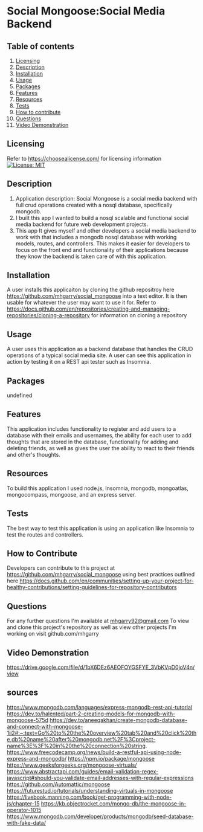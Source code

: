 # Social Mongoose:Social Media Backend
## Table of contents
1. [Licensing](#licensing)
2. [Description](#description)
3. [Installation](#installation)
4. [Usage](#usage)
5. [Packages](#packages)
6. [Features](#features)
7. [Resources](#resources)
8. [Tests](#tests)
9. [How to contribute](#how-to-contribute)
10. [Questions](#questions)
11. [Video Demonstration](#video-demonstration)
## Licensing
Refer to <https://choosealicense.com/> for licensing information
[![License: MIT](https://img.shields.io/badge/License-MIT-yellow.svg)](https://opensource.org/licenses/MIT)
## Description

1. Application description: Social Mongoose is a social media backend with full crud operations created with a nosql database, specifically mongodb.
2. I built this app I wanted to build a nosql scalable and functional social media backend for future web development projects.
3. This app It gives myself and other developers a social media backend to work with that includes a mongodb nosql database with working models, routes, and controllers. This makes it easier for developers to focus on the front end and functionality of their applications because they know the backend is taken care of with this application.
## Installation

A user installs this applicaiton by cloning the github repositroy here https://github.com/mhgarry/social_mongoose into a text editor. It is then usable for whatever the user may want to use it for.
 Refer to https://docs.github.com/en/repositories/creating-and-managing-repositories/cloning-a-repository for information on cloning a repository
## Usage
A user uses this application as a backend database that handles the CRUD operations of a typical social media site. A user can see this application in action by testing it on a REST api tester such as Insomnia.
## Packages
undefined
## Features

This application includes functionality to register and add users to a database with their emails and usernames, the ability for each user to add thoughts that are stored in the database, functionality for adding and deleting friends, as well as gives the user the ability to react to their friends and other's thoughts.

## Resources

To build this application I used node.js, Insomnia, mongodb, mongoatlas, mongocompass, mongoose, and an express server.

## Tests
The best way to test this application is using an application like Insomnia to test the routes and controllers.
## How to Contribute

Developers can contribute to this project at https://github.com/mhgarry/social_mongoose using best practices outlined here https://docs.github.com/en/communities/setting-up-your-project-for-healthy-contributions/setting-guidelines-for-repository-contributors
## Questions

For any further questions I'm available at mhgarry92@gmail.com
To view and clone this project's repository as well as view other projects I'm working on visit github.com/mhgarry
## Video Demonstration
https://drive.google.com/file/d/1bX6DEz6AEOFOYGSFYE_3VbKVpD0joV4n/view

## sources
https://www.mongodb.com/languages/express-mongodb-rest-api-tutorial
https://dev.to/halented/part-2-creating-models-for-mongodb-with-mongoose-575d
https://dev.to/aneeqakhan/create-mongodb-database-and-connect-with-mongoose-1ii2#:~:text=Go%20to%20the%20overview%20tab%20and%20click%20the,db%20name%20after%20mongodb.net%2F%3Cproject-name%3E%3F%20in%20the%20connection%20string.
https://www.freecodecamp.org/news/build-a-restful-api-using-node-express-and-mongodb/
https://npm.io/package/mongoose
https://www.geeksforgeeks.org/mongoose-virtuals/
https://www.abstractapi.com/guides/email-validation-regex-javascript#should-you-validate-email-addresses-with-regular-expressions
https://github.com/Automattic/mongoose
https://futurestud.io/tutorials/understanding-virtuals-in-mongoose
https://livebook.manning.com/book/get-programming-with-node-js/chapter-15
https://kb.objectrocket.com/mongo-db/the-mongoose-in-operator-1015
https://www.mongodb.com/developer/products/mongodb/seed-database-with-fake-data/

